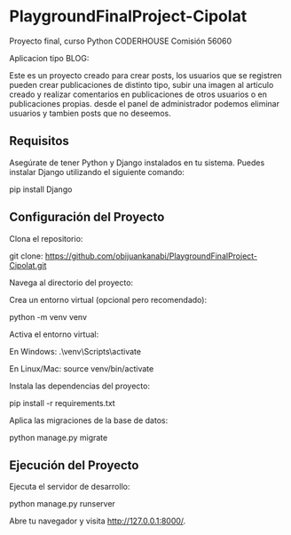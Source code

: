 # PlaygroundFinalProject-Cipolat

Proyecto final, curso Python CODERHOUSE Comisión 56060

Aplicacion tipo BLOG:

Este es un proyecto creado para crear posts, los usuarios que se registren pueden crear publicaciones de distinto tipo, subir una imagen al articulo creado y realizar comentarios en publicaciones de otros usuarios o en publicaciones propias. desde el panel de administrador podemos eliminar usuarios y tambien posts que no deseemos.


## Requisitos

Asegúrate de tener Python y Django instalados en tu sistema. Puedes instalar Django utilizando el siguiente comando:

pip install Django

## Configuración del Proyecto

Clona el repositorio:

git clone: https://github.com/obijuankanabi/PlaygroundFinalProject-Cipolat.git 

Navega al directorio del proyecto:

Crea un entorno virtual (opcional pero recomendado):

python -m venv venv

Activa el entorno virtual:

En Windows:
.\venv\Scripts\activate

En Linux/Mac:
source venv/bin/activate

Instala las dependencias del proyecto:

pip install -r requirements.txt

Aplica las migraciones de la base de datos:

python manage.py migrate

## Ejecución del Proyecto

Ejecuta el servidor de desarrollo:

python manage.py runserver

Abre tu navegador y visita http://127.0.0.1:8000/.
